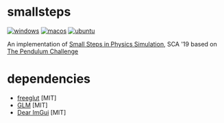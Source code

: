 # smallsteps

[![windows](https://github.com/nobuo-nakagawa/smallsteps/workflows/windows/badge.svg)](https://github.com/nobuo-nakagawa/smallsteps/actions?query=workflow%3Awindows)
[![macos](https://github.com/nobuo-nakagawa/smallsteps/workflows/macos/badge.svg)](https://github.com/nobuo-nakagawa/smallsteps/actions?query=workflow%3Amacos)
[![ubuntu](https://github.com/nobuo-nakagawa/smallsteps/workflows/ubuntu/badge.svg)](https://github.com/nobuo-nakagawa/smallsteps/actions?query=workflow%3Aubuntu)

An implementation of [Small Steps in Physics Simulation](http://mmacklin.com/smallsteps.pdf), SCA '19 based on [The Pendulum Challenge](https://matthias-research.github.io/pages/challenges/pendulum.html)

# dependencies

- [freeglut](http://freeglut.sourceforge.net/) [MIT]
- [GLM](https://github.com/g-truc/glm) [MIT]
- [Dear ImGui](https://github.com/ocornut/imgui) [MIT]
